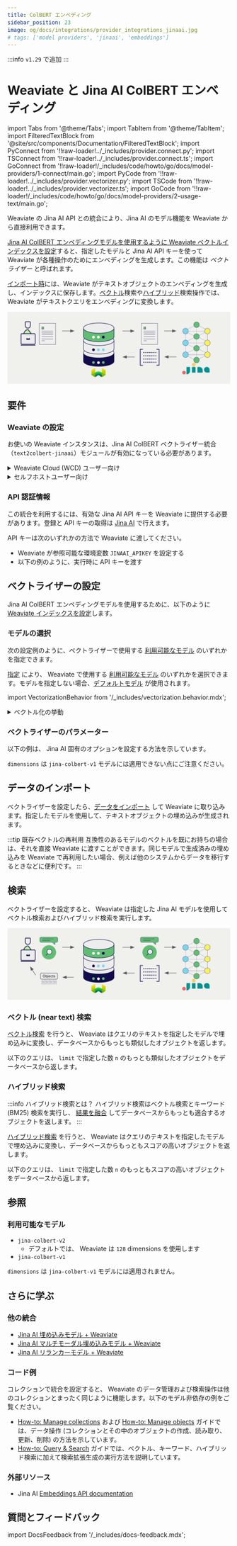 ```yaml
---
title: ColBERT エンベディング
sidebar_position: 23
image: og/docs/integrations/provider_integrations_jinaai.jpg
# tags: ['model providers', 'jinaai', 'embeddings']
---
```


:::info `v1.29` で追加
:::

# Weaviate と Jina AI ColBERT エンベディング

import Tabs from '@theme/Tabs';
import TabItem from '@theme/TabItem';
import FilteredTextBlock from '@site/src/components/Documentation/FilteredTextBlock';
import PyConnect from '!!raw-loader!../_includes/provider.connect.py';
import TSConnect from '!!raw-loader!../_includes/provider.connect.ts';
import GoConnect from '!!raw-loader!/_includes/code/howto/go/docs/model-providers/1-connect/main.go';
import PyCode from '!!raw-loader!../_includes/provider.vectorizer.py';
import TSCode from '!!raw-loader!../_includes/provider.vectorizer.ts';
import GoCode from '!!raw-loader!/_includes/code/howto/go/docs/model-providers/2-usage-text/main.go';

Weaviate の Jina AI API との統合により、Jina AI のモデル機能を Weaviate から直接利用できます。

[Jina AI ColBERT エンベディングモデルを使用するように Weaviate ベクトルインデックスを設定](#configure-the-vectorizer)すると、指定したモデルと Jina AI API キーを使って Weaviate が各種操作のためにエンベディングを生成します。この機能は *ベクトライザー* と呼ばれます。

[インポート時](#data-import)には、Weaviate がテキストオブジェクトのエンベディングを生成し、インデックスに保存します。[ベクトル](#vector-near-text-search)検索や[ハイブリッド](#hybrid-search)検索操作では、Weaviate がテキストクエリをエンベディングに変換します。

![エンベディング統合の図](../_includes/integration_jinaai_embedding.png)

## 要件

### Weaviate の設定

お使いの Weaviate インスタンスは、Jina AI ColBERT ベクトライザー統合（`text2colbert-jinaai`）モジュールが有効になっている必要があります。

<details>
  <summary>Weaviate Cloud (WCD) ユーザー向け</summary>

この統合は、Weaviate Cloud (WCD) のサーバーレスインスタンスではデフォルトで有効になっています。

</details>

<details>
  <summary>セルフホストユーザー向け</summary>

- モジュールが有効かどうかを確認するには、[クラスターのメタデータ](/deploy/configuration/meta.md)をチェックしてください。  
- Weaviate でモジュールを有効にする方法は、[モジュール設定方法](../../configuration/modules.md)ガイドをご覧ください。

</details>

### API 認証情報

この統合を利用するには、有効な Jina AI API キーを Weaviate に提供する必要があります。登録と API キーの取得は [Jina AI](https://jina.ai/embeddings/) で行えます。

API キーは次のいずれかの方法で Weaviate に渡してください。

- Weaviate が参照可能な環境変数 `JINAAI_APIKEY` を設定する  
- 以下の例のように、実行時に API キーを渡す  

<Tabs groupId="languages">

 <TabItem value="py" label="Python API v4">
    <FilteredTextBlock
      text={PyConnect}
      startMarker="# START JinaAIInstantiation"
      endMarker="# END JinaAIInstantiation"
      language="py"
    />
  </TabItem>

 <TabItem value="js" label="JS/TS API v3">
    <FilteredTextBlock
      text={TSConnect}
      startMarker="// START JinaAIInstantiation"
      endMarker="// END JinaAIInstantiation"
      language="ts"
    />
  </TabItem>

  <TabItem value="go" label="Go">
    <FilteredTextBlock
      text={GoConnect}
      startMarker="// START JinaAIInstantiation"
      endMarker="// END JinaAIInstantiation"
      language="goraw"
    />
  </TabItem>

</Tabs>

## ベクトライザーの設定

Jina AI ColBERT エンベディングモデルを使用するために、以下のように [Weaviate インデックスを設定](../../manage-collections/vector-config.mdx#specify-a-vectorizer)します。

<Tabs groupId="languages">
  <TabItem value="py" label="Python API v4">
    <FilteredTextBlock
      text={PyCode}
      startMarker="# START BasicColBERTVectorizerJinaAI"
      endMarker="# END BasicColBERTVectorizerJinaAI"
      language="py"
    />
  </TabItem>

  <TabItem value="js" label="JS/TS API v3">
    <FilteredTextBlock
      text={TSCode}
      startMarker="// START BasicColBERTVectorizerJinaAI"
      endMarker="// END BasicColBERTVectorizerJinaAI"
      language="ts"
    />
  </TabItem>

  <TabItem value="go" label="Go">
    <FilteredTextBlock
      text={GoCode}
      startMarker="// START BasicColBERTVectorizerJinaAI"
      endMarker="// END BasicColBERTVectorizerJinaAI"
      language="goraw"
    />
  </TabItem>

</Tabs>



### モデルの選択

次の設定例のように、ベクトライザーで使用する [利用可能なモデル](#available-models) のいずれかを指定できます。

<Tabs groupId="languages">
  <TabItem value="py" label="Python API v4">
    <FilteredTextBlock
      text={PyCode}
      startMarker="# START ColBERTVectorizerJinaCustomModel"
      endMarker="# END ColBERTVectorizerJinaCustomModel"
      language="py"
    />
  </TabItem>

  <TabItem value="js" label="JS/TS API v3">
    <FilteredTextBlock
      text={TSCode}
      startMarker="// START ColBERTVectorizerJinaCustomModel"
      endMarker="// END ColBERTVectorizerJinaCustomModel"
      language="ts"
    />
  </TabItem>

  <TabItem value="go" label="Go">
    <FilteredTextBlock
      text={GoCode}
      startMarker="// START ColBERTVectorizerJinaCustomModel"
      endMarker="// END ColBERTVectorizerJinaCustomModel"
      language="goraw"
    />
  </TabItem>

</Tabs>

[指定](#vectorizer-parameters) により、 Weaviate で使用する [利用可能なモデル](#available-models) のいずれかを選択できます。モデルを指定しない場合、[デフォルトモデル](#available-models) が使用されます。

import VectorizationBehavior from '/_includes/vectorization.behavior.mdx';

<details>
  <summary>ベクトル化の挙動</summary>

<VectorizationBehavior/>

</details>

### ベクトライザーのパラメーター

以下の例は、 Jina AI 固有のオプションを設定する方法を示しています。

`dimensions` は `jina-colbert-v1` モデルには適用できない点にご注意ください。

<Tabs groupId="languages">
  <TabItem value="py" label="Python API v4">
    <FilteredTextBlock
      text={PyCode}
      startMarker="# START FullColBERTVectorizerJinaAI"
      endMarker="# END FullColBERTVectorizerJinaAI"
      language="py"
    />
  </TabItem>

  <TabItem value="js" label="JS/TS API v3">
    <FilteredTextBlock
      text={TSCode}
      startMarker="// START FullColBERTVectorizerJinaAI"
      endMarker="// END FullColBERTVectorizerJinaAI"
      language="ts"
    />
  </TabItem>

  <TabItem value="go" label="Go">
    <FilteredTextBlock
      text={GoCode}
      startMarker="// START FullColBERTVectorizerJinaAI"
      endMarker="// END FullColBERTVectorizerJinaAI"
      language="goraw"
    />
  </TabItem>

</Tabs>

## データのインポート

ベクトライザーを設定したら、[データをインポート](../../manage-objects/import.mdx) して Weaviate に取り込みます。指定したモデルを使用して、テキストオブジェクトの埋め込みが生成されます。

<Tabs groupId="languages">

 <TabItem value="py" label="Python API v4">
    <FilteredTextBlock
      text={PyCode}
      startMarker="# START BatchImportExample"
      endMarker="# END BatchImportExample"
      language="py"
    />
  </TabItem>

 <TabItem value="js" label="JS/TS API v3">
    <FilteredTextBlock
      text={TSCode}
      startMarker="// START BatchImportExample"
      endMarker="// END BatchImportExample"
      language="ts"
    />
  </TabItem>

  <TabItem value="go" label="Go">
    <FilteredTextBlock
      text={GoCode}
      startMarker="// START BatchImportExample"
      endMarker="// END BatchImportExample"
      language="goraw"
    />
  </TabItem>

</Tabs>

:::tip 既存ベクトルの再利用
互換性のあるモデルのベクトルを既にお持ちの場合は、それを直接 Weaviate に渡すことができます。同じモデルで生成済みの埋め込みを Weaviate で再利用したい場合、例えば他のシステムからデータを移行するときなどに便利です。
:::

## 検索

ベクトライザーを設定すると、 Weaviate は指定した Jina AI モデルを使用してベクトル検索およびハイブリッド検索を実行します。

![検索時の埋め込み統合の図](../_includes/integration_jinaai_embedding_search.png)

### ベクトル (near text) 検索

[ベクトル検索](../../search/similarity.md#search-with-text) を行うと、 Weaviate はクエリのテキストを指定したモデルで埋め込みに変換し、データベースからもっとも類似したオブジェクトを返します。

以下のクエリは、 `limit` で指定した数 `n` のもっとも類似したオブジェクトをデータベースから返します。

<Tabs groupId="languages">

 <TabItem value="py" label="Python API v4">
    <FilteredTextBlock
      text={PyCode}
      startMarker="# START NearTextExample"
      endMarker="# END NearTextExample"
      language="py"
    />
  </TabItem>

 <TabItem value="js" label="JS/TS API v3">
    <FilteredTextBlock
      text={TSCode}
      startMarker="// START NearTextExample"
      endMarker="// END NearTextExample"
      language="ts"
    />
  </TabItem>

  <TabItem value="go" label="Go">
    <FilteredTextBlock
      text={GoCode}
      startMarker="// START NearTextExample"
      endMarker="// END NearTextExample"
      language="goraw"
    />
  </TabItem>

</Tabs>

### ハイブリッド検索

:::info ハイブリッド検索とは？
ハイブリッド検索はベクトル検索とキーワード (BM25) 検索を実行し、 [結果を融合](../../search/hybrid.md#change-the-fusion-method) してデータベースからもっとも適合するオブジェクトを返します。
:::

[ハイブリッド検索](../../search/hybrid.md) を行うと、 Weaviate はクエリのテキストを指定したモデルで埋め込みに変換し、データベースからもっともスコアの高いオブジェクトを返します。

以下のクエリは、 `limit` で指定した数 `n` のもっともスコアの高いオブジェクトをデータベースから返します。

<Tabs groupId="languages">

 <TabItem value="py" label="Python API v4">
    <FilteredTextBlock
      text={PyCode}
      startMarker="# START HybridExample"
      endMarker="# END HybridExample"
      language="py"
    />
  </TabItem>

 <TabItem value="js" label="JS/TS API v3">
    <FilteredTextBlock
      text={TSCode}
      startMarker="// START HybridExample"
      endMarker="// END HybridExample"
      language="ts"
    />
  </TabItem>

  <TabItem value="go" label="Go">
    <FilteredTextBlock
      text={GoCode}
      startMarker="// START HybridExample"
      endMarker="// END HybridExample"
      language="goraw"
    />
  </TabItem>

</Tabs>

## 参照

### 利用可能なモデル

- `jina-colbert-v2`
    - デフォルトでは、 Weaviate は `128` dimensions を使用します
- `jina-colbert-v1`

`dimensions` は `jina-colbert-v1` モデルには適用されません。

## さらに学ぶ

### 他の統合

- [Jina AI 埋め込みモデル + Weaviate](./embeddings.md)
- [Jina AI マルチモーダル埋め込みモデル + Weaviate](./embeddings-multimodal.md)
- [Jina AI リランカーモデル + Weaviate](./reranker.md)

### コード例

コレクションで統合を設定すると、 Weaviate のデータ管理および検索操作は他のコレクションとまったく同じように機能します。以下のモデル非依存の例をご覧ください。

- [How-to: Manage collections](../../manage-collections/index.mdx) および [How-to: Manage objects](../../manage-objects/index.mdx) ガイドでは、データ操作 (コレクションとその中のオブジェクトの作成、読み取り、更新、削除) の方法を示しています。
- [How-to: Query & Search](../../search/index.mdx) ガイドでは、ベクトル、キーワード、ハイブリッド検索に加えて検索拡張生成の実行方法を説明しています。

### 外部リソース

- Jina AI [Embeddings API documentation](https://jina.ai/embeddings/)

## 質問とフィードバック

import DocsFeedback from '/_includes/docs-feedback.mdx';

<DocsFeedback/>

